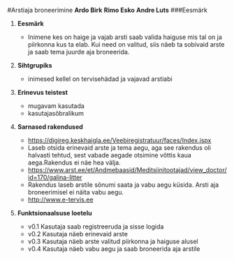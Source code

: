 #Arstiaja broneerimine
**Ardo Birk**
**Rimo Esko**
**Andre Luts**
###Eesmärk 
	
1. **Eesmärk**
	* Inimene kes on haige ja vajab arsti saab valida haiguse mis tal on ja piirkonna kus ta elab. Kui need on valitud, siis näeb ta sobivaid arste ja saab tema juurde aja broneerida.


2. **Sihtgrupiks**
	* inimesed kellel on tervisehädad ja vajavad arstiabi
	
	
3. **Erinevus teistest**
	* mugavam kasutada
	* kasutajasõbralikum

	
4. **Sarnased rakendused**
	* https://digireg.keskhaigla.ee/Veebiregistratuur/faces/Index.jspx
	* Laseb otsida erinevaid arste ja tema aegu, aga see rakendus oli halvasti tehtud, sest vabade aegade otsimine võttis kaua aega.Rakendus ei näe hea välja.
	* https://www.arst.ee/et/Andmebaasid/Meditsiinitootajad/view_doctor/id=170/galina-litter
	* Rakendus laseb arstile sõnumi saata ja vabu aegu küsida. Arsti aja  broneerimisel ei näita vabu aegu.
	* http://www.e-tervis.ee
	
5. **Funktsionaalsuse loetelu**
	* v0.1 Kasutaja saab registreeruda ja sisse logida
	* v0.2 Kasutaja näeb erinevaid arste
	* v0.3 Kasutaja näeb arste valitud piirkonna ja haiguse alusel
	* v0.4 Kasutaja näeb vabu aegu ja saab broneerida aja arstile
	